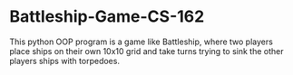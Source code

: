 # Battleship-Game-CS-162

This python OOP program is a game like Battleship, where two players place ships on their own 10x10 grid and take turns trying to sink the other players ships with torpedoes.
